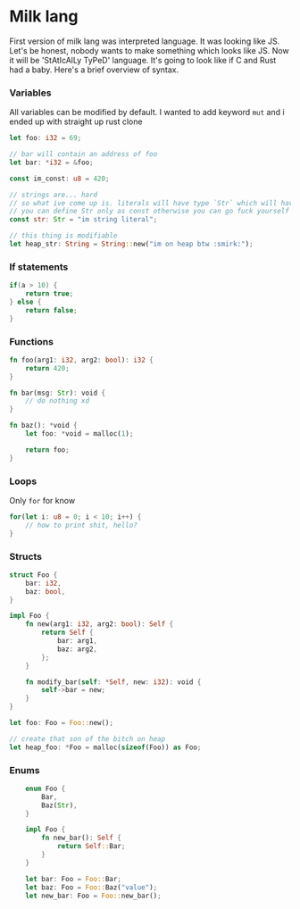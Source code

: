 # Milk lang

First version of milk lang was interpreted language. It was looking like JS.
Let's be honest, nobody wants to make something which looks like JS. Now it will be 'StAtIcAlLy TyPeD' language.
It's going to look like if C and Rust had a baby. Here's a brief overview of syntax.

### Variables
All variables can be modified by default. I wanted to add keyword `mut` and i ended up with straight up rust clone

```rust
let foo: i32 = 69;

// bar will contain an address of foo
let bar: *i32 = &foo;

const im_const: u8 = 420;

// strings are... hard
// so what ive come up is. literals will have type `Str` which will have string len and pointer to first char
// you can define Str only as const otherwise you can go fuck yourself
const str: Str = "im string literal";

// this thing is modifiable
let heap_str: String = String::new("im on heap btw :smirk:");
```

### If statements

```c
if(a > 10) {
    return true;
} else {
    return false;
}
```

### Functions

```rust
fn foo(arg1: i32, arg2: bool): i32 {
    return 420;
}

fn bar(msg: Str): void {
    // do nothing xd
}

fn baz(): *void {
    let foo: *void = malloc(1);

    return foo;
}
```

### Loops

Only `for` for know

```rust
for(let i: u8 = 0; i < 10; i++) {
    // how to print shit, hello?
}
```

### Structs

```rust
struct Foo {
    bar: i32,
    baz: bool,
}

impl Foo {
    fn new(arg1: i32, arg2: bool): Self {
        return Self {
            bar: arg1,
            baz: arg2,
        };
    }

    fn modify_bar(self: *Self, new: i32): void {
        self->bar = new;
    }
}

let foo: Foo = Foo::new();

// create that son of the bitch on heap
let heap_foo: *Foo = malloc(sizeof(Foo)) as Foo;
```

### Enums

```rust
    enum Foo {
        Bar,
        Baz(Str),
    }

    impl Foo {
        fn new_bar(): Self {
            return Self::Bar;
        }
    }

    let bar: Foo = Foo::Bar;
    let baz: Foo = Foo::Baz("value");
    let new_bar: Foo = Foo::new_bar();
```
